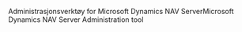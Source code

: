 <span data-ttu-id="17433-101">Administrasjonsverktøy for Microsoft Dynamics NAV Server</span><span class="sxs-lookup"><span data-stu-id="17433-101">Microsoft Dynamics NAV Server Administration tool</span></span>